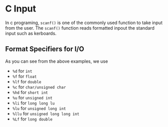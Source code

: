 #   C Input
In c programing, `scanf()` is one of the commonly used function to take input from the user. The `scanf()` function
reads formatted inpout the standard input such as kerboards.

## Format Specifiers for I/O 
As you can see from the above examples, we use

* `%d` for `int`
* `%f` for `float`
* `%lf` for `double`
* `%c` for `char/unsigned char`
* `%hd` for `short int`
* `%u` for `unsigned int`
* `%li` for `long long lu`
* `%lu` for `unsigned long int`
* `%llu` for `unsigned long long int`
* `%Lf` for `long double`